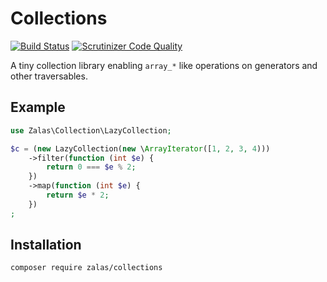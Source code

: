 # Collections

[![Build Status](https://travis-ci.com/jakzal/collections.svg?branch=master)](https://travis-ci.com/jakzal/collections)
[![Scrutinizer Code Quality](https://scrutinizer-ci.com/g/jakzal/collections/badges/quality-score.png?b=master)](https://scrutinizer-ci.com/g/jakzal/collections/?branch=master)

A tiny collection library enabling `array_*` like operations on generators and other traversables.

## Example

```php
use Zalas\Collection\LazyCollection;

$c = (new LazyCollection(new \ArrayIterator([1, 2, 3, 4)))
    ->filter(function (int $e) {
        return 0 === $e % 2;
    })
    ->map(function (int $e) {
        return $e * 2;
    })
;
```

## Installation

```
composer require zalas/collections
```
